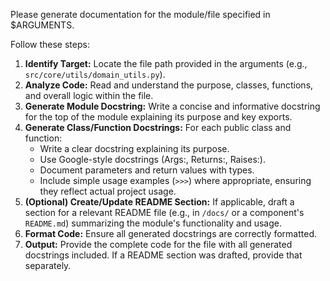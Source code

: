 Please generate documentation for the module/file specified in $ARGUMENTS.

Follow these steps:

1.  **Identify Target:** Locate the file path provided in the arguments (e.g., `src/core/utils/domain_utils.py`).
2.  **Analyze Code:** Read and understand the purpose, classes, functions, and overall logic within the file.
3.  **Generate Module Docstring:** Write a concise and informative docstring for the top of the module explaining its purpose and key exports.
4.  **Generate Class/Function Docstrings:** For each public class and function:
    *   Write a clear docstring explaining its purpose.
    *   Use Google-style docstrings (Args:, Returns:, Raises:).
    *   Document parameters and return values with types.
    *   Include simple usage examples (`>>>`) where appropriate, ensuring they reflect actual project usage.
5.  **(Optional) Create/Update README Section:** If applicable, draft a section for a relevant README file (e.g., in `/docs/` or a component's `README.md`) summarizing the module's functionality and usage.
6.  **Format Code:** Ensure all generated docstrings are correctly formatted.
7.  **Output:** Provide the complete code for the file with all generated docstrings included. If a README section was drafted, provide that separately.